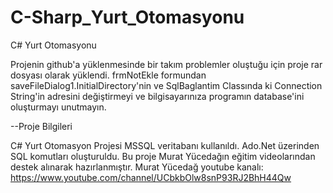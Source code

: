 # C-Sharp_Yurt_Otomasyonu
C# Yurt Otomasyonu

Projenin github'a yüklenmesinde bir takım problemler oluştuğu için proje rar dosyası olarak yüklendi.
frmNotEkle formundan saveFileDialog1.InitialDirectory'nin ve SqlBaglantim Classında ki Connection String'in adresini değiştirmeyi ve bilgisayarınıza programın database'ini oluşturmayı unutmayın.

--Proje Bilgileri

C# Yurt Otomasyon Projesi
MSSQL veritabanı kullanıldı.
Ado.Net üzerinden SQL komutları oluşturuldu.
Bu proje Murat Yücedağın eğitim videolarından destek alınarak hazırlanmıştır.
Murat Yücedağ youtube kanalı:
https://www.youtube.com/channel/UCbkbOlw8snP93RJ2BhH44Qw
